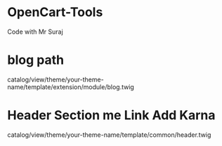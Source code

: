 # OpenCart-Tools
Code with Mr Suraj


# blog path
catalog/view/theme/your-theme-name/template/extension/module/blog.twig


# Header Section me Link Add Karna
catalog/view/theme/your-theme-name/template/common/header.twig


